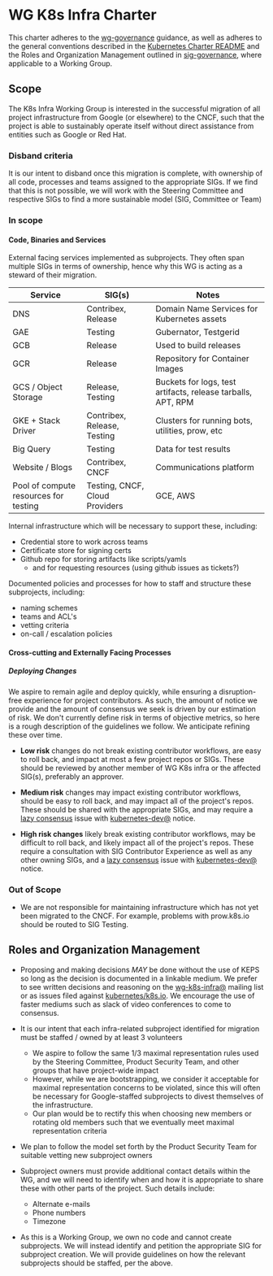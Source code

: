 # WG K8s Infra Charter

This charter adheres to the [wg-governance] guidance, as well as
adheres to the general conventions described in the [Kubernetes
Charter README] and the Roles and Organization Management outlined
in [sig-governance], where applicable to a Working Group.

## Scope

The K8s Infra Working Group is interested in the successful migration of all
project infrastructure from Google (or elsewhere) to the CNCF, such that the
project is able to sustainably operate itself without direct assistance from
entities such as Google or Red Hat.

### Disband criteria

It is our intent to disband once this migration is complete, with ownership
of all code, processes and teams assigned to the appropriate SIGs. If we find
that this is not possible, we will work with the Steering Committee and
respective SIGs to find a more sustainable model (SIG, Committee or Team)

### In scope

#### Code, Binaries and Services

External facing services implemented as subprojects. They often span multiple
SIGs in terms of ownership, hence why this WG is acting as a steward of their
migration.

| Service | SIG(s) | Notes |
| --- | --- | --- |
| DNS | Contribex, Release | Domain Name Services for Kubernetes assets |
| GAE | Testing | Gubernator, Testgerid |
| GCB | Release | Used to build releases |
| GCR | Release | Repository for Container Images |
| GCS / Object Storage | Release, Testing | Buckets for logs, test artifacts, release tarballs, APT, RPM |
| GKE + Stack Driver | Contribex, Release, Testing | Clusters for running bots, utilities, prow, etc |
| Big Query | Testing | Data for test results |
| Website / Blogs | Contribex, CNCF | Communications platform |
| Pool of compute resources for testing | Testing, CNCF, Cloud Providers| GCE, AWS | 

Internal infrastructure which will be necessary to support these, including:

- Credential store to work across teams
- Certificate store for signing certs
- Github repo for storing artifacts like scripts/yamls
  - and for requesting resources (using github issues as tickets?)

Documented policies and processes for how to staff and structure these
subprojects, including:

- naming schemes
- teams and ACL's
- vetting criteria
- on-call / escalation policies

#### Cross-cutting and Externally Facing Processes

##### Deploying Changes

We aspire to remain agile and deploy quickly, while ensuring a disruption-free
experience for project contributors. As such, the amount of notice we provide
and the amount of consensus we seek is driven by our estimation of risk. We
don't currently define risk in terms of objective metrics, so here is a rough
description of the guidelines we follow. We anticipate refining these over
time.

- **Low risk** changes do not break existing contributor workflows, are easy
  to roll back, and impact at most a few project repos or SIGs. These should
  be reviewed by another member of WG K8s infra or the affected SIG(s),
  preferably an approver.

- **Medium risk** changes may impact existing contributor workflows, should be
  easy to roll back, and may impact all of the project's repos. These should
  be shared with the appropriate SIGs, and may require a [lazy consensus]
  issue with [kubernetes-dev@] notice.

- **High risk changes** likely break existing contributor workflows, may be
  difficult to roll back, and likely impact all of the project's repos. These
  require a consultation with SIG Contributor Experience as well as any other
  owning SIGs, and a [lazy consensus] issue with [kubernetes-dev@] notice.

### Out of Scope

- We are not responsible for maintaining infrastructure which has not yet been
  migrated to the CNCF. For example, problems with prow.k8s.io should be routed
  to SIG Testing.

## Roles and Organization Management

- Proposing and making decisions _MAY_ be done without the use of KEPS so long
  as the decision is documented in a linkable medium. We prefer to see written
  decisions and reasoning on the [wg-k8s-infra@] mailing list or as issues
  filed against [kubernetes/k8s.io]. We encourage the use of faster mediums
  such as slack of video conferences to come to consensus.

- It is our intent that each infra-related subproject identified for migration
  must be  staffed / owned by at least 3 volunteers

  - We aspire to follow the same 1/3 maximal representation rules used by the
    Steering Committee, Product Security Team, and other groups that have
    project-wide impact
  - However, while we are bootstrapping, we consider it acceptable for maximal
    representation concerns to be violated, since this will often be necessary
    for Google-staffed subprojects to divest themselves of the infrastructure.
  - Our plan would be to rectify this when choosing new members or rotating
    old members such that we eventually meet maximal representation criteria

- We plan to follow the model set forth by the Product Security Team for
  suitable vetting new subproject owners

- Subproject owners must provide additional contact details within the WG, and
  we will need to identify when and how it is appropriate to share these with
  other parts of the project.  Such details include:
  - Alternate e-mails
  - Phone numbers
  - Timezone

- As this is a Working Group, we own no code and cannot create subprojects. We
  will instead identify and petition the appropriate SIG for subproject 
  creation. We will provide guidelines on how the relevant subprojects should
  be staffed, per the above.

[sig-governance]: https://github.com/kubernetes/community/blob/master/committee-steering/governance/sig-governance.md
[wg-governance]: https://github.com/kubernetes/community/blob/master/committee-steering/governance/wg-governance.md
[Kubernetes Charter README]: https://github.com/kubernetes/community/blob/master/committee-steering/governance/README.md
[lazy consensus]: http://en.osswiki.info/concepts/lazy_consensus

[kubernetes-dev@]: https://groups.google.com/forum/#!forum/kubernetes-dev
[wg-k8s-infra@]: https://groups.google.com/forum/#!forum/k8s-infra-team
[kubernetes/k8s.io]: https://git.k8s.io/k8s.io
